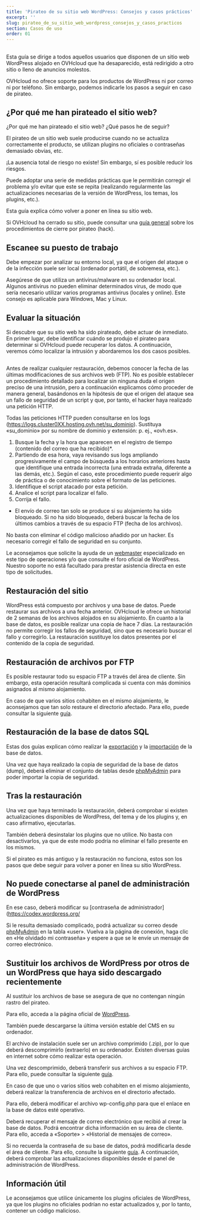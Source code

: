 ```yaml
---
title: 'Pirateo de su sitio web WordPress: Consejos y casos prácticos'
excerpt: ''
slug: pirateo_de_su_sitio_web_wordpress_consejos_y_casos_practicos
section: Casos de uso
order: 01
---
```



## 
Esta guía se dirige a todos aquellos usuarios que disponen de un sitio web WordPress alojado en OVHcloud que ha desaparecido, está redirigido a otro sitio o lleno de anuncios molestos. 

OVHcloud no ofrece soporte para los productos de WordPress ni por correo ni por teléfono. Sin embargo, podemos indicarle los pasos a seguir en caso de pirateo.


## ¿Por qué me han pirateado el sitio web?
¿Por qué me han pirateado el sitio web? ¿Qué pasos he de seguir? 

El pirateo de un sitio web suele producirse cuando no se actualiza correctamente el producto, se utilizan plugins no oficiales o contraseñas demasiado obvias, etc. 

¡La ausencia total de riesgo no existe! Sin embargo, sí es posible reducir los riesgos. 

Puede adoptar una serie de medidas prácticas que le permitirán corregir el problema y/o evitar que este se repita (realizando regularmente las actualizaciones necesarias de la versión de WordPress, los temas, los plugins, etc.). 

Esta guía explica cómo volver a poner en línea su sitio web. 

Si OVHcloud ha cerrado su sitio, puede consultar una [guía general](https://www.ovh.es/g1392.procedimiento-cierre-hack-ovh) sobre los procedimientos de cierre por pirateo (hack).


## Escanee su puesto de trabajo
Debe empezar por analizar su entorno local, ya que el origen del ataque o de la infección suele ser local (ordenador portátil, de sobremesa, etc.). 

Asegúrese de que utiliza un antivirus/malware en su ordenador local. Algunos antivirus no pueden eliminar determinados virus, de modo que sería necesario utilizar varios programas antivirus (locales y online). Este consejo es aplicable para Windows, Mac y Linux.


## Evaluar la situación
Si descubre que su sitio web ha sido pirateado, debe actuar de inmediato. En primer lugar, debe identificar cuándo se produjo el pirateo para determinar si OVHcloud puede recuperar los datos. A continuación, veremos cómo localizar la intrusión y abordaremos los dos casos posibles.


## 
Antes de realizar cualquier restauración, debemos conocer la fecha de las últimas modificaciones de sus archivos web (FTP).
No es posible establecer un procedimiento detallado para localizar sin ninguna duda el origen preciso de una intrusión, pero a continuación explicamos cómo proceder de manera general, basándonos en la hipótesis de que el origen del ataque sea un fallo de seguridad de un script y que, por tanto, el hacker haya realizado una petición HTTP.

Todas las peticiones HTTP pueden consultarse en los logs (https://logs.cluster0XX.hosting.ovh.net/su_dominio). Sustituya «su_dominio» por su nombre de dominio y extensión: p. ej., «ovh.es».
1. Busque la fecha y la hora que aparecen en el registro de tiempo (contenido del correo que ha recibido)*. 
2. Partiendo de esa hora, vaya revisando sus logs ampliando progresivamente el campo de búsqueda a los horarios anteriores hasta que identifique una entrada incorrecta (una entrada extraña, diferente a las demás, etc.). Según el caso, este procedimiento puede requerir algo de práctica o de conocimiento sobre el formato de las peticiones. 
3. Identifique el script atacado por esta petición. 
4. Analice el script para localizar el fallo. 
5. Corrija el fallo. 

* El envío de correo tan solo se produce si su alojamiento ha sido bloqueado. Si no ha sido bloqueado, deberá buscar la fecha de los últimos cambios a través de su espacio FTP (fecha de los archivos). 

No basta con eliminar el código malicioso añadido por un hacker. Es necesario corregir el fallo de seguridad en su conjunto.

Le aconsejamos que solicite la ayuda de un [webmaster](https://partners.ovh.com) especializado en este tipo de operaciones y/o que consulte el foro oficial de WordPress.
Nuestro soporte no está facultado para prestar asistencia directa en este tipo de solicitudes.


## Restauración del sitio
WordPress está compuesto por archivos y una base de datos. Puede restaurar sus archivos a una fecha anterior. OVHcloud le ofrece un historial de 2 semanas de los archivos alojados en su alojamiento. En cuanto a la base de datos, es posible realizar una copia de hace 7 días.
La restauración no permite corregir los fallos de seguridad, sino que es necesario buscar el fallo y corregirlo. 
La restauración sustituye los datos presentes por el contenido de la copia de seguridad.


## Restauración de archivos por FTP
Es posible restaurar todo su espacio FTP a través del área de cliente. Sin embargo, esta operación resultará complicada si cuenta con más dominios asignados al mismo alojamiento. 

En caso de que varios sitios cohabiten en el mismo alojamiento, le aconsejamos que tan solo restaure el directorio afectado. Para ello, puede consultar la siguiente [guía](https://www.ovh.es/g1593.web_hosting_restauracion_de_un_backup_completo_o_un_archivo_especifico_por_ftp_con_filezilla).


## Restauración de la base de datos SQL
Estas dos guías explican cómo realizar la [exportación](http://www.ovh.es/g1394.exportacion-base-de-datos) y la [importación](https://www.ovh.es/g1393.importacion-base-de-datos-mysql) de la base de datos.

Una vez que haya realizado la copia de seguridad de la base de datos (dump), deberá eliminar el conjunto de tablas desde [phpMyAdmin](https://docs.ovh.com/es/hosting/coneccion-base-de-datos-servidor-bdd/) para poder importar la copia de seguridad.


## Tras la restauración
Una vez que haya terminado la restauración, deberá comprobar si existen actualizaciones disponibles de WordPress, del tema y de los plugins y, en caso afirmativo, ejecutarlas. 

También deberá desinstalar los plugins que no utilice. No basta con desactivarlos, ya que de este modo podría no eliminar el fallo presente en los mismos.

Si el pirateo es más antiguo y la restauración no funciona, estos son los pasos que debe seguir para volver a poner en línea su sitio WordPress.

## No puede conectarse al panel de administración de WordPress
En ese caso, deberá modificar su [contraseña de administrador](https://codex.wordpress.org/

Si le resulta demasiado complicado, podrá actualizar su correo desde [phpMyAdmin](https://docs.ovh.com/es/hosting/coneccion-base-de-datos-servidor-bdd/) en la tabla «user». Vuelva a la página de conexión, haga clic en «He olvidado mi contraseña» y espere a que se le envíe un mensaje de correo electrónico.


## Sustituir los archivos de WordPress por otros de un WordPress que haya sido descargado recientemente
Al sustituir los archivos de base se asegura de que no contengan ningún rastro del pirateo. 

Para ello, acceda a la página oficial de [WordPress](https://es.wordpress.org/).

También puede descargarse la última versión estable del CMS en su ordenador. 

El archivo de instalación suele ser un archivo comprimido (.zip), por lo que deberá descomprimirlo (extraerlo) en su ordenador. Existen diversas guías en internet sobre cómo realizar esta operación. 

Una vez descomprimido, deberá transferir sus archivos a su espacio FTP. Para ello, puede consultar la siguiente [guía](https://www.ovh.es/g1374.publicar-sitio-web-en-internet).

En caso de que uno o varios sitios web cohabiten en el mismo alojamiento, deberá realizar la transferencia de archivos en el directorio afectado. 

Para ello, deberá modificar el archivo wp-config.php para que el enlace en la base de datos esté operativo. 

Deberá recuperar el mensaje de correo electrónico que recibió al crear la base de datos. Podrá encontrar dicha información en su área de cliente. Para ello, acceda a «Soporte» > «Historial de mensajes de correo». 

Si no recuerda la contraseña de su base de datos, podrá modificarla desde el área de cliente. Para ello, consulte la siguiente [guía](https://www.ovh.es/g1374.publicar-sitio-web-en-internet).
A continuación, deberá comprobar las actualizaciones disponibles desde el panel de administración de WordPress.


## Información útil
Le aconsejamos que utilice únicamente los plugins oficiales de WordPress, ya que los plugins no oficiales podrían no estar actualizados y, por lo tanto, contener un código malicioso.

